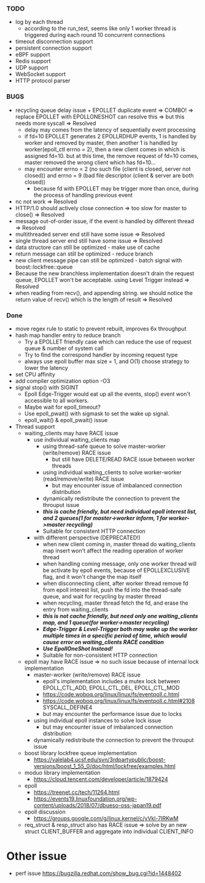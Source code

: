 ### TODO
- log by each thread
    - according to the run_test, seems like only 1 worker thread is triggered during each round 10 concurrent connections
- timeout disconnection support
- persistent connection support
- eBPF support
- Redis support
- UDP support
- WebSocket support
- HTTP protocol parser

### BUGS
- recycling queue delay issue + EPOLLET duplicate event => COMBO! => replace EPOLLET with EPOLLONESHOT can resolve this => but this needs more syscall => Resolved
    - delay may comes from the latency of sequentially event processing
    - if fd=10 EPOLLET generates 2 EPOLLRDHUP events, 1 is handled by worker and removed by master, then another 1 is handled by worker(epoll_ctl errno = 2), then a new client comes in which is assigned fd=10. but at this time, the remove request of fd=10 comes, master removed the wrong client which has fd=10...
    - may encounter errno = 2 (no such file (client is closed, server not closed)) and errno = 9 (bad file descriptor (client & server are both closed))
        - because fd with EPOLLET may be trigger more than once, during the process of handling previous event
- nc not work => Resolved
- HTTP/1.0 should actively close connection => too slow for master to close() => Resolved
- message out-of-order issue, if the event is handled by different thread => Resolved
- multithreaded server end still have some issue => Resolved
- single thread server end still have some issue => Resolved
- data structore can still be optimized - make use of cache
- return message can still be optimized - reduce branch
- new client message pipe can still be optimized - batch signal with boost::lockfree::queue
- Because the new branchless implementation doesn't drain the request queue, EPOLLET won't be acceptable. using Level Trigger instead => Resolved
- when reading from recv(), and appending string. we should notice the return value of recv() which is the length of result => Resolved

### Done
- move regex rule to static to prevent rebuilt, improves 6x throughput
- hash map handler entry to reduce branch
    - Try a EPOLLET friendly case which can reduce the use of request queue & number of system call
    - Try to find the correspond handler by incoming request type
    - always use epoll buffer max size = 1, and O(1) choose strategy to lower the latency
- set CPU affinity
- add compiler optimization option -O3
- signal stop() with SIGINT
    - Epoll Edge-Trigger would eat up all the events, stop() event won't accessible to all workers.
    - Maybe wait for epoll_timeout?
    - Use epoll_pwait() with sigmask to set the wake up signal.
    - epoll_wait() & epoll_pwait() issue
- Thread support
    - waiting_clients may have RACE issue
        - use individual waiting_clients map
            - using thread-safe queue to solve master-worker (write/remove) RACE issue
                - but still have DELETE/READ RACE issue between worker threads
            - using individual waiting_clients to solve worker-worker (read/remove/write) RACE issue
                - but may encounter issue of imbalanced connection distribution
            - dynamically redistribute the connection to prevent the throuput issue
            - ***this is cache friendly, but need individual epoll interest list, and 2 queues(1 for master->worker inform, 1 for worker->master recycling)***
            - Suitable for consistent HTTP connection
        - with different perspective (DEPRECATED!)
            - when new client coming in, master thread do waiting_clients map insert won't affect the reading operation of worker thread
            - when handling coming message, only one worker thread will be activate by epoll events, because of EPOLLEXCLUSIVE flag, and it won't change the map itself
            - when disconnecting client, after worker thread remove fd from epoll interest list, push the fd into the thread-safe queue, and wait for recycling by master thread
            - when recycling, master thread fetch the fd, and erase the entry from waiting_clients
            - ***this is not cache friendly, but need only one waiting_clients map, and 1 queue(for worker->master recycling)***
            - ***Edge-Trigger & Level-Trigger both may wake up the worker multiple times in a specific period of time, which would cause error on waiting_clients RACE condition***
            - ***Use EpollOneShot Instead!***
            - Suitable for non-consistent HTTP connection
    - epoll may have RACE issue => no such issue because of internal lock implementation
        - master-worker (write/remove) RACE issue
            - epoll's implementation includes a mutex lock between EPOLL_CTL_ADD, EPOLL_CTL_DEL, EPOLL_CTL_MOD
            - https://code.woboq.org/linux/linux/fs/eventpoll.c.html
            - https://code.woboq.org/linux/linux/fs/eventpoll.c.html#2108 SYSCALL_DEFINE4
            - but may encounter the performance issue due to locks
        - using individual epoll instances to solve lock issue
            - but may encounter issue of imbalanced connection distribution
        - dynamically redistribute the connection to prevent the throuput issue
    - boost library lockfree queue implementation
        - https://valelab4.ucsf.edu/svn/3rdpartypublic/boost-versions/boost_1_55_0/doc/html/lockfree/examples.html
    - moduo library implementation
        - https://cloud.tencent.com/developer/article/1879424
    - epoll
        - https://treenet.cc/tech/11264.html
        - https://events19.linuxfoundation.org/wp-content/uploads/2018/07/dbueso-oss-japan19.pdf
    - epoll discussion
        - https://groups.google.com/g/linux.kernel/c/yVkl-7IRKwM
    - req_struct & resp_struct also has RACE issue => solve by an new struct CLIENT_BUFFER and aggregate into individual CLIENT_INFO

# Other issue
- perf issue https://bugzilla.redhat.com/show_bug.cgi?id=1448402

